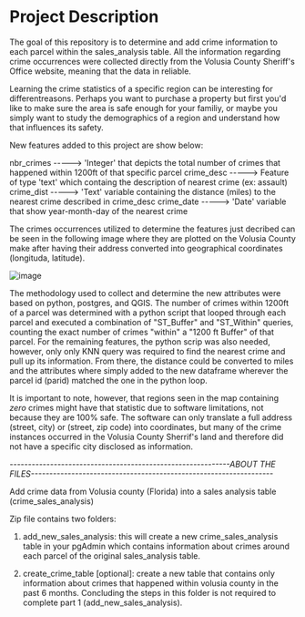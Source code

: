 # Project Description

The goal of this repository is to determine and add crime information to each parcel within the sales_analysis table. All the information regarding crime occurrences were collected directly from the Volusia County Sheriff's Office website, meaning that the data in reliable.

Learning the crime statistics of a specific region can be interesting for differentreasons. Perhaps you want to purchase a property but first you'd like to make sure the area is safe enough for your familiy, or maybe you simply want to study the demographics of a region and understand how that influences its safety.

New features added to this project are show below:

nbr_crimes -----> 'Integer' that depicts the total number of crimes that happened within 1200ft of that specific parcel
crime_desc -----> Feature of type 'text' which containg the description of nearest crime (ex: assault)
crime_dist -----> 'Text' variable containing the distance (miles) to the nearest crime described in crime_desc
crime_date -----> 'Date' variable that show year-month-day of the nearest crime 

The crimes occurrences utilized to determine the features just decribed can be seen in the following image where they are plotted on the Volusia County make after having their address converted into geographical coordinates (longituda, latitude). 

![image](https://user-images.githubusercontent.com/82676042/117323410-dba24080-ae5c-11eb-8690-cde6029e787b.png)


The methodology used to collect and determine the new attributes were based on python, postgres, and QGIS. The number of crimes within 1200ft of a parcel was determined with a python script that looped through each parcel and executed a combination of "ST_Buffer" and "ST_Within" queries, counting the exact number of crimes "within" a "1200 ft Buffer" of that parcel. For the remaining features, the python scrip was also needed, however, only only KNN query was required to find the nearest crime and pull up its information. From there, the distance could be converted to miles and the attributes where simply added to the new dataframe wherever the parcel id (parid) matched the one in the python loop.

It is important to note, however, that regions seen in the map containing _zero_ crimes might have that statistic due to software limitations, not because they are 100% safe. The software can only translate a full address (street, city) or (street, zip code) into coordinates, but many of the crime instances occurred in the Volusia County Sherrif's land and therefore did not have a specific city disclosed as information.


*------------------------------------------------------------ABOUT THE FILES------------------------------------------------------------------*

Add crime data from Volusia county (Florida) into a sales analysis table (crime_sales_analysis)

Zip file contains two folders:

1. add_new_sales_analysis:
  this will create a new crime_sales_analysis table in your pgAdmin which contains information about crimes around each parcel of the original sales_analysis table.
 
2. create_crime_table [optional]:
  create a new table that contains only information about crimes that happened within volusia county in the past 6 months. Concluding the steps in this folder is not
  required to complete part 1 (add_new_sales_analysis).
